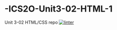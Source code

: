# -ICS2O-Unit3-02-HTML-1
Unit 3-02 HTML/CSS repo
[![linter](https://github.com/Rewa718/-ICS2O-Unit3-02-HTML-1/workflows/linter/badge.svg)](https://github.com/marketplace/actions/super-linter)   
